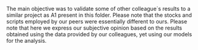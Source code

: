 The main objective was to validate some of other colleague´s results to a similar project as A1 present in this folder. Please note that the stocks and scripts employed by
our peers were essentially different to ours. Please note that here we express our subjective opinion based on the results obtained using the data provided by our colleagues, 
yet using our models for the analysis.
